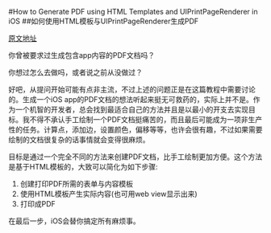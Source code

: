 #How to Generate PDF using HTML Templates and UIPrintPageRenderer in iOS
##如何使用HTML模板与UIPrintPageRenderer生成PDF

[原文地址](http://www.appcoda.com/pdf-generation-ios/)

你曾被要求过生成包含app内容的PDF文档吗？

你想过怎么去做吗，或者说之前从没做过？

好吧，从提问开始可能有点非主流，不过上述的问题正是在这篇教程中需要讨论的。生成一个iOS app的PDF文档的想法听起来挺无可救药的，实际上并不是。作为一个机智的开发者，总会找到最适合自己的方法并且是以最小的开支去实现目标。我不得不承认手工绘制一个PDF文档挺痛苦的，而且最后可能成为一项非生产性的任务。计算点，添加边，设置颜色，偏移等等，也许会很有趣，不过如果需要绘制的文档很复杂的话事情就会变得很麻烦。

目标是通过一个完全不同的方法来创建PDF文档，比手工绘制更加方便。这个方法是基于HTML模板的，大致可以简化为如下步骤:
1. 创建打印PDF所需的表单与内容模板
2. 使用HTML模板产生实际内容(也可用web view显示出来)
3. 打印成PDF

在最后一步，iOS会替你搞定所有麻烦事。
